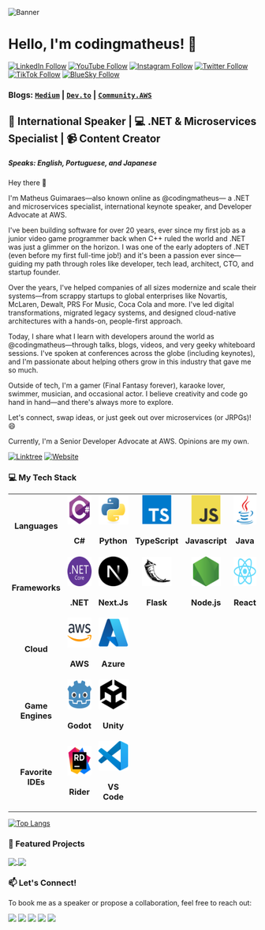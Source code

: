 ![Banner](https://media.licdn.com/dms/image/v2/D4E16AQEJGNJI3Z369w/profile-displaybackgroundimage-shrink_350_1400/B4EZYkLK0aGYAY-/0/1744363630744?e=1749686400&v=beta&t=NcDOctu1EnGM2Lb0fIaRyHUlJF6ZB2gl4AaGtNufqWI)
# Hello, I'm codingmatheus! 👋

[![LinkedIn Follow](https://img.shields.io/badge/<SUBJECT>-6k+-<COLOR>.svg?color=FDD506&label=LinkedIn&labelColor=007bb6&style=for-the-badge)](https://www.linkedin.com/in/codingmatheus/)
[![YouTube Follow](https://img.shields.io/badge/<SUBJECT>-2.5+-<COLOR>.svg?color=FDD506&label=YouTube&labelColor=ff0000&style=for-the-badge)](https://www.youtube.com/codingmatheus/)
[![Instagram Follow](https://img.shields.io/badge/<SUBJECT>-600+-<COLOR>.svg?color=FDD506&label=Instagram&labelColor=c32aa3&style=for-the-badge)](https://www.instagram.com/codingmatheus/)
[![Twitter Follow](https://img.shields.io/badge/<SUBJECT>-700+-<COLOR>.svg?color=FDD506&label=Twitter&labelColor=55acee&style=for-the-badge)](https://twitter.com/codingmatheus)
[![TikTok Follow](https://img.shields.io/badge/<SUBJECT>-250+-<COLOR>.svg?color=FDD506&label=TikTok&labelColor=010101&style=for-the-badge)](https://www.tiktok.com/@codingmatheus/)
[![BlueSky Follow](https://img.shields.io/badge/<SUBJECT>-Follow-<COLOR>.svg?color=FDD506&label=BlueSky&labelColor=00aff0&style=for-the-badge)](https://bluesky.com/codingmatheus)

### Blogs: <a href="https://medium.com/@codingmatheus"><code>Medium</code></a> | <a href="https://dev.to/codingmatheus"><code>Dev.to</code></a> | <a href="https://community.aws/@codingmatheus"><code>Community.AWS</code></a>

## 🎤 International Speaker | 💻 .NET & Microservices Specialist | 📹 Content Creator
##### Speaks: English, Portuguese, and Japanese

Hey there 👋 

I'm Matheus Guimaraes—also known online as @codingmatheus— a .NET and microservices specialist, international keynote speaker, and Developer Advocate at AWS.

I've been building software for over 20 years, ever since my first job as a junior video game programmer back when C++ ruled the world and .NET was just a glimmer on the horizon. I was one of the early adopters of .NET (even before my first full-time job!) and it's been a passion ever since—guiding my path through roles like developer, tech lead, architect, CTO, and startup founder.

Over the years, I've helped companies of all sizes modernize and scale their systems—from scrappy startups to global enterprises like Novartis, McLaren, Dewalt, PRS For Music, Coca Cola and more. I've led digital transformations, migrated legacy systems, and designed cloud-native architectures with a hands-on, people-first approach.

Today, I share what I learn with developers around the world as @codingmatheus—through talks, blogs, videos, and very geeky whiteboard sessions. I've spoken at conferences across the globe (including keynotes), and I'm passionate about helping others grow in this industry that gave me so much.

Outside of tech, I'm a gamer (Final Fantasy forever), karaoke lover, swimmer, musician, and occasional actor. I believe creativity and code go hand in hand—and there's always more to explore.

Let's connect, swap ideas, or just geek out over microservices (or JRPGs)! 😄

Currently, I'm a Senior Developer Advocate at AWS. Opinions are my own.

[![Linktree](https://img.shields.io/badge/Linktree-008000.svg?style=for-the-badge)](https://linktr.ee/codingmatheus)
[![Website](https://img.shields.io/badge/Website-FDD506.svg?style=for-the-badge)](https://codingmatheus.com)

### 💻 My Tech Stack

<table>
<tr>
  <td align="center">
    <h3 align="center">Languages</h3>
  </td>
  <td align="center">
    <img src="https://github.com/devicons/devicon/blob/master/icons/csharp/csharp-original.svg" width=60 height=60 align="center">
    <h3 align="center">C#</h3>
  </td>
  <td align="center">
    <img src="https://github.com/devicons/devicon/blob/master/icons/python/python-original.svg" width=60 height=60 align="center">
    <h3 align="center">Python</h3>
  </td>
   <td align="center">
    <img src="https://github.com/devicons/devicon/blob/master/icons/typescript/typescript-plain.svg" width=60 height=60 align="center">
    <h3 align="center">TypeScript</h3>
  </td>
   <td align="center">
    <img src="https://github.com/devicons/devicon/blob/master/icons/javascript/javascript-original.svg" width=60 height=60 align="center">
    <h3 align="center">Javascript</h3>
  </td>
  <td align="center">
    <img src="https://github.com/devicons/devicon/blob/master/icons/java/java-original.svg" width=60 height=60 align="center">
    <h3 align="center">Java</h3>
  </td>
</tr>

<tr>
  <td align="center">
    <h3 align="center">Frameworks</h3>
  </td>
   <td align="center">
    <img src="https://github.com/devicons/devicon/blob/master/icons/dotnetcore/dotnetcore-original.svg" width=60 height=60 align="center">
    <h3 align="center">.NET</h3>
  </td>
   <td align="center">
    <img src="https://github.com/devicons/devicon/blob/master/icons/nextjs/nextjs-original.svg" width=60 height=60 align="center">
    <h3 align="center">Next.Js</h3>
  </td>
  <td align="center">
    <img src="https://github.com/devicons/devicon/blob/master/icons/flask/flask-original.svg" width=60 height=60 align="center">
    <h3 align="center">Flask</h3>
  </td>
 <td align="center">
    <img src="https://github.com/devicons/devicon/blob/master/icons/nodejs/nodejs-original.svg" width=60 height=60 align="center">
    <h3 align="center">Node.js</h3>
  </td>
  <td align="center">
    <img src="https://github.com/devicons/devicon/blob/master/icons/react/react-original.svg" width=60 height=60 align="center">
    <h3 align="center">React</h3>
  </td>
</tr>
<tr>
  <td align="center">
    <h3 align="center">Cloud</h3>
  </td>
    <td align="center">
    <img src="https://github.com/devicons/devicon/blob/master/icons/amazonwebservices/amazonwebservices-original-wordmark.svg" width=60 height=60 align="center">
    <h3 align="center">AWS</h3>
  </td>
   <td align="center">
    <img src="https://github.com/devicons/devicon/blob/master/icons/azure/azure-original.svg" width=60 height=60 align="center">
    <h3 align="center">Azure</h3>
  </td>
</tr>
<tr>
  <td align="center">
    <h3 align="center">Game Engines</h3>
  </td>
    <td align="center">
    <img src="https://github.com/devicons/devicon/blob/master/icons/godot/godot-original.svg" width=60 height=60 align="center">
    <h3 align="center">Godot</h3>
  </td>
   <td align="center">
    <img src="https://github.com/devicons/devicon/blob/master/icons/unity/unity-plain.svg" width=60 height=60 align="center">
    <h3 align="center">Unity</h3>
  </td>
</tr>
<tr>
  <td align="center">
    <h3 align="center">Favorite IDEs</h3>
  </td>
    <td align="center">
    <img src="https://github.com/devicons/devicon/blob/master/icons/rider/rider-original.svg" width=60 height=60 align="center">
    <h3 align="center">Rider</h3>
  </td>
   <td align="center">
    <img src="https://github.com/devicons/devicon/blob/master/icons/vscode/vscode-original.svg" width=60 height=60 align="center">
    <h3 align="center">VS Code</h3>
  </td>
</tr>
</table>

[![Top Langs](https://github-readme-stats.vercel.app/api/top-langs/?username=codingmatheus)](https://github.com/codingmatheus/github-readme-stats)


### 🌟 Featured Projects

<a href="https://github.com/codingmatheus/valkey-latency-demo">
  <img align="center" src="https://github-readme-stats.vercel.app/api/pin/?username=codingmatheus&repo=valkey-latency-demo&theme=radical" />
</a>
<a href="https://github.com/codingmatheus/cm-genai-tutorials">
  <img align="center" src="https://github-readme-stats.vercel.app/api/pin/?username=codingmatheus&repo=cm-genai-tutorials&theme=radical" />
</a>

### 📫 Let's Connect!

<p>To book me as a speaker or propose a collaboration, feel free to reach out:</p>

<a href="https://linkedin.com/in/codingmatheus"><img src="https://img.shields.io/badge/linkedin-%23007bb6.svg?&style=for-the-badge&logo=linkedin&logoColor=white"></a> 
<a href="https://twitter.com/codingmatheus"><img src="https://img.shields.io/badge/twitter-%231DA1F2.svg?&style=for-the-badge&logo=twitter&logoColor=white"></a> 
<a href="https://instagram.com/codingmatheus"><img src="https://img.shields.io/badge/instagram-%23C13584.svg?&style=for-the-badge&logo=instagramr&logoColor=white"></a>
<a href="https://bsky.app/profile/codingmatheus.bsky.social"><img src="https://img.shields.io/badge/Bluesky-1DA1F2?style=for-the-badge"></a>
<a href="https://codingmatheus.github.io"><img src="https://img.shields.io/badge/Website-FDD506?style=for-the-badge"></a>

